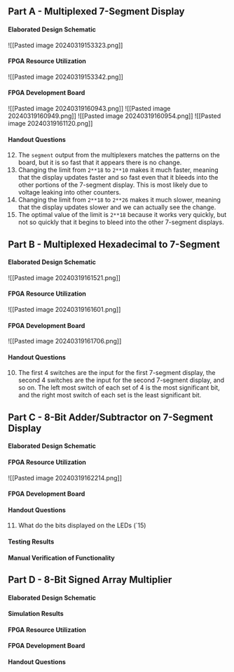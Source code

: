 ## Part A - Multiplexed 7-Segment Display
#### Elaborated Design Schematic
![[Pasted image 20240319153323.png]]

#### FPGA Resource Utilization
![[Pasted image 20240319153342.png]]

#### FPGA Development Board
![[Pasted image 20240319160943.png]]
![[Pasted image 20240319160949.png]]
![[Pasted image 20240319160954.png]]
![[Pasted image 20240319161120.png]]

#### Handout Questions
12. The `segment` output from the multiplexers matches the patterns on the board, but it is so fast that it appears there is no change.
13. Changing the limit from `2**18` to `2**10` makes it much faster, meaning that the display updates faster and so fast even that it bleeds into the other portions of the 7-segment display. This is most likely due to voltage leaking into other counters.
14. Changing the limit from `2**18` to `2**26` makes it much slower, meaning that the display updates slower and we can actually see the change.
15. The optimal value of the limit is `2**18` because it works very quickly, but not so quickly that it begins to bleed into the other 7-segment displays.

## Part B - Multiplexed Hexadecimal to 7-Segment
#### Elaborated Design Schematic
![[Pasted image 20240319161521.png]]
#### FPGA Resource Utilization
![[Pasted image 20240319161601.png]]
#### FPGA Development Board
![[Pasted image 20240319161706.png]]

#### Handout Questions
10. The first 4 switches are the input for the first 7-segment display, the second 4 switches are the input for the second 7-segment display, and so on. The left most switch of each set of 4 is the most significant bit, and the right most switch of each set is the least significant bit.

## Part C - 8-Bit Adder/Subtractor on 7-Segment Display
#### Elaborated Design Schematic

#### FPGA Resource Utilization
![[Pasted image 20240319162214.png]]
#### FPGA Development Board

#### Handout Questions
11.  What do the bits displayed on the LEDs (`15)
#### Testing Results

#### Manual Verification of Functionality


## Part D - 8-Bit Signed Array Multiplier
#### Elaborated Design Schematic


#### Simulation Results


#### FPGA Resource Utilization


#### FPGA Development Board


#### Handout Questions